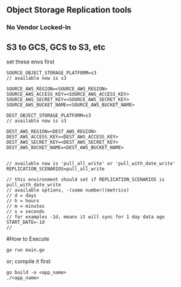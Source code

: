 ## Object Storage Replication tools
### No Vendor Locked-In

## S3 to GCS, GCS to S3, etc

set these envs first

```shell
SOURCE_OBJECT_STORAGE_PLATFORM=s3
// available now is s3

SOURCE_AWS_REGION=<SOURCE_AWS_REGION>
SOURCE_AWS_ACCESS_KEY=<SOURCE_AWS_ACCESS_KEY>
SOURCE_AWS_SECRET_KEY=<SOURCE_AWS_SECRET_KEY>
SOURCE_AWS_BUCKET_NAME=<SOURCE_AWS_BUCKET_NAME>

DEST_OBJECT_STORAGE_PLATFORM=s3
// available now is s3

DEST_AWS_REGION=<DEST_AWS_REGION>
DEST_AWS_ACCESS_KEY=<DEST_AWS_ACCESS_KEY>
DEST_AWS_SECRET_KEY=<DEST_AWS_SECRET_KEY>
DEST_AWS_BUCKET_NAME=<DEST_AWS_BUCKET_NAME>


// available now is 'pull_all_write' or 'pull_with_date_write'
REPLICATION_SCENARIOS=pull_all_write

// this environment should set if REPLICATION_SCENARIOS is pull_with_date_write
// available options, -(some number)(metrics)
// d = days
// h = hours
// m = minutes
// s = seconds
// for examples -1d, means it will sync for 1 day data ago
START_DATE=-1d
// 
```

#How to Execute
```shell
go run main.go
```

or; compile it first
```shell
go build -o <app_name>
./<app_name>
```